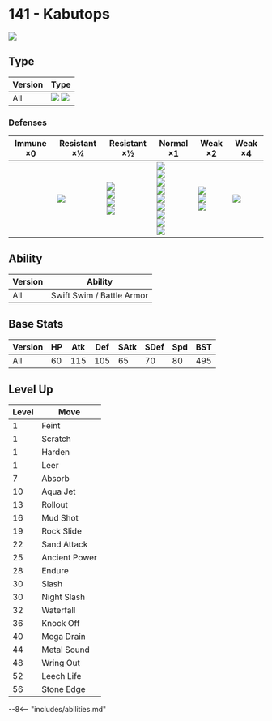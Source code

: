 # 141 - Kabutops
![][141]

## Type

Version | Type
---     | ---
All     | ![][rock]  ![][water]

### Defenses

Immune ×0 | Resistant ×¼  | Resistant ×½                                              | Normal ×1                                                                                                                     | Weak ×2                                           | Weak ×4
---       | ---           | ---                                                       | ---                                                                                                                           | ---                                               | ---
&nbsp;    | ![][fire]<br> | ![][normal]<br>![][flying]<br>![][poison]<br>![][ice]<br> | ![][rock]<br>![][bug]<br>![][ghost]<br>![][steel]<br>![][water]<br>![][psychic]<br>![][dragon]<br>![][dark]<br>![][fairy]<br> | ![][fighting]<br>![][ground]<br>![][electric]<br> | ![][grass]<br>

## Ability

Version | Ability
---     | ---
All     | Swift Swim / Battle Armor

## Base Stats

Version | HP  | Atk | Def | SAtk | SDef | Spd | BST
---     | --- | --- | --- | ---  | ---  | --- | ---
All     | 60  | 115 | 105 | 65   | 70   | 80  | 495

## Level Up

Level | Move
---   | ---
1     | Feint
1     | Scratch
1     | Harden
1     | Leer
7     | Absorb
10    | Aqua Jet
13    | Rollout
16    | Mud Shot
19    | Rock Slide
22    | Sand Attack
25    | Ancient Power
28    | Endure
30    | Slash
30    | Night Slash
32    | Waterfall
36    | Knock Off
40    | Mega Drain
44    | Metal Sound
48    | Wring Out
52    | Leech Life
56    | Stone Edge


--8<-- "includes/abilities.md"

[141]: ../img/pokemon/141.png
[normal]: ../img/types/normal.png
[fire]: ../img/types/fire.png
[fighting]: ../img/types/fighting.png
[water]: ../img/types/water.png
[flying]: ../img/types/flying.png
[grass]: ../img/types/grass.png
[poison]: ../img/types/poison.png
[electric]: ../img/types/electric.png
[ground]: ../img/types/ground.png
[psychic]: ../img/types/psychic.png
[rock]: ../img/types/rock.png
[ice]: ../img/types/ice.png
[bug]: ../img/types/bug.png
[dragon]: ../img/types/dragon.png
[ghost]: ../img/types/ghost.png
[dark]: ../img/types/dark.png
[steel]: ../img/types/steel.png
[fairy]: ../img/types/fairy.png
